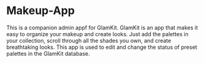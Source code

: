# Makeup-App
This is a companion admin appf for GlamKit. GlamKit is an app that makes it easy to organize your makeup and create looks. Just add the palettes in your collection, scroll through all the shades you own, and create breathtaking looks. This app is used to edit and change the status of preset palettes in the GlamKit database.